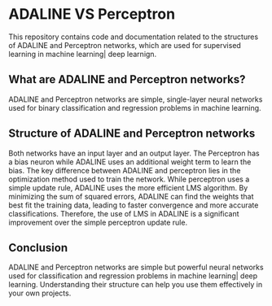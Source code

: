 # ADALINE VS Perceptron
This repository contains code and documentation related to the structures of ADALINE and Perceptron networks, which are used for supervised learning in machine learning| deep learnign.

## What are ADALINE and Perceptron networks?
ADALINE and Perceptron networks are simple, single-layer neural networks used for binary classification and regression problems in machine learning.

## Structure of ADALINE and Perceptron networks
Both networks have an input layer and an output layer. The Perceptron has a bias neuron while ADALINE uses an additional weight term to learn the bias. The key difference between ADALINE and perceptron lies in the optimization method used to train the network. While perceptron uses a simple update rule, ADALINE uses the more efficient LMS algorithm. By minimizing the sum of squared errors, ADALINE can find the weights that best fit the training data, leading to faster convergence and more accurate classifications. Therefore, the use of LMS in ADALINE is a significant improvement over the simple perceptron update rule.

## Conclusion
ADALINE and Perceptron networks are simple but powerful neural networks used for classification and regression problems in machine learning| deep learning. Understanding their structure can help you use them effectively in your own projects.



